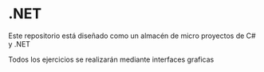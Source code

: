 # .NET
Este repositorio está diseñado como un almacén de micro proyectos de C# y .NET

Todos los ejercicios se realizarán mediante interfaces graficas
